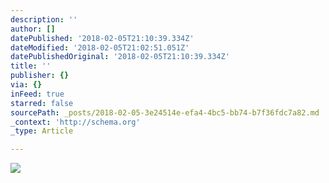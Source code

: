 ```yaml
---
description: ''
author: []
datePublished: '2018-02-05T21:10:39.334Z'
dateModified: '2018-02-05T21:02:51.051Z'
datePublishedOriginal: '2018-02-05T21:10:39.334Z'
title: ''
publisher: {}
via: {}
inFeed: true
starred: false
sourcePath: _posts/2018-02-05-3e24514e-efa4-4bc5-bb74-b7f36fdc7a82.md
_context: 'http://schema.org'
_type: Article

---
```

![](https://the-grid-user-content.s3-us-west-2.amazonaws.com/dc32e0cf-3a1e-4951-80fc-4755fa107edb.jpg)